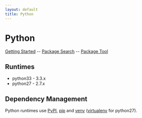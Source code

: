 ```yaml
---
layout: default
title: Python
---
```


# Python

[Getting Started][getting-started] -- [Package Search][pypi] -- [Package Tool][pip]

## Runtimes

  * python33 - 3.3.x
  * python27 - 2.7.x

## Dependency Management

Python runtimes use [PyPI][pypi], [pip][pip] and [venv][venv]
([virtualenv][virtualenv] for python27).

[getting-started]: /docs/python/getting-started/
[pypi]: http://pypi.python.org/pypi
[pip]: http://www.pip-installer.org/
[venv]: http://docs.python.org/dev/library/venv.html
[virtualenv]: http://www.virtualenv.org/
